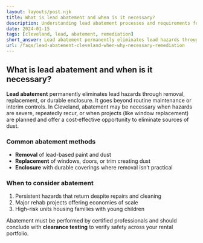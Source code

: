 ```yaml
---
layout: layouts/post.njk
title: What is lead abatement and when is it necessary?
description: Understanding lead abatement processes and requirements for Cleveland homes with lead hazards
date: 2024-01-15
tags: [cleveland, lead, abatement, remediation]
short_answer: Lead abatement permanently eliminates lead hazards through removal, replacement, or enclosure. Necessary when hazards can't be controlled through maintenance. Requires certified professionals.
url: /faqs/lead-abatement-cleveland-when-why-necessary-remediation
---
```

<h2>What is lead abatement and when is it necessary?</h2>
<p><strong>Lead abatement</strong> permanently eliminates lead hazards through removal, replacement, or durable enclosure. It goes beyond routine maintenance or interim controls. In Cleveland, abatement may be necessary when hazards are severe, repeatedly recur, or when projects (like window replacement) are planned and offer a cost‑effective opportunity to eliminate sources of dust.</p>
<h3>Common abatement methods</h3>
<ul>
  <li><strong>Removal</strong> of lead-based paint and dust</li>
  <li><strong>Replacement</strong> of windows, doors, or trim creating dust</li>
  <li><strong>Enclosure</strong> with durable coverings where removal isn’t practical</li>
</ul>
<h3>When to consider abatement</h3>
<ol>
  <li>Persistent hazards that return despite repairs and cleaning</li>
  <li>Major rehab projects offering economies of scale</li>
  <li>High-risk units housing families with young children</li>
</ol>
<p>Abatement must be performed by certified professionals and should conclude with <strong>clearance testing</strong> to verify safety across your rental portfolio.</p>
